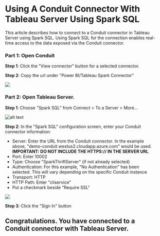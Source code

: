 # Using A Conduit Connector With Tableau Server Using Spark SQL

This article describes how to connect to a Conduit connector in Tableau Server using Spark SQL. Using Spark SQL for the connection enables real-time access to the data exposed via the Conduit connector.


### Part 1: Open Conduit
**Step 1**: Click the "View connector" button for a selected connector.

**Step 2**: Copy the url under "Power BI/Tableau Spark Connector"

![](https://www.dropbox.com/s/s5nf7vxdjui3xm2/Screenshot%202019-05-06%2023.49.09.png?raw=1)

### Part 2: Open Tableau Server.

**Step 1**: Choose "Spark SQL" from Connect > To a Server > More...

![alt text](https://www.dropbox.com/s/qi0xkii39kkfer9/Screenshot%202019-05-06%2023.44.27.png?raw=1)

**Step 2**: In the "Spark SQL" configuration screen, enter your Conduit connector information:
* Server: Enter the URL from the Conduit connector. In the example above, "demo-conduit.westus2.cloudapp.azure.com" would be used. **IMPORTANT: DO NOT INCLUDE THE HTTPS:// IN THE SERVER URL**
* Port: Enter 10002
* Type: Choose "SparkThriftServer" (if not already selected)
* Authentication: For this example, "No Authentication" has been selected. This will vary depending on the specific Conduit instance
* Transport: HTTP
* HTTP Path: Enter "cliservice"
* Put a checkmark beside "Require SSL"

![](https://www.dropbox.com/s/yfe5rr6mpyt93rj/Screenshot%202019-05-06%2023.53.36.png?raw=1)


**Step 3**: Click the "Sign In" button

## Congratulations. You have connected to a Conduit connector with Tableau Server.
